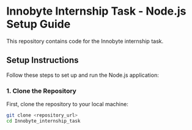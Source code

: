 # Innobyte Internship Task - Node.js Setup Guide

This repository contains code for the Innobyte internship task.

## Setup Instructions

Follow these steps to set up and run the Node.js application:

### 1. Clone the Repository

First, clone the repository to your local machine:

```bash
git clone <repository_url>
cd Innobyte_internship_task
```
